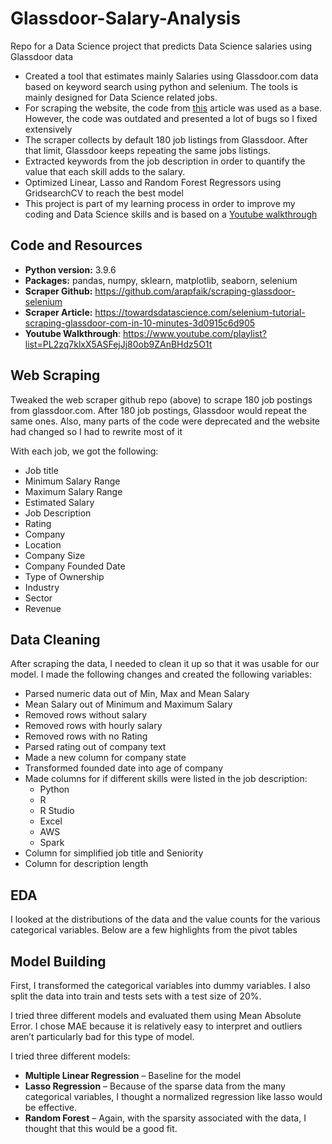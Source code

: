 # Glassdoor-Salary-Analysis
Repo for a Data Science project that predicts Data Science salaries using Glassdoor data

- Created a tool that estimates mainly Salaries using Glassdoor.com data based on keyword search using python and selenium. The tools is mainly designed for Data Science related jobs.
- For scraping the website, the code from [this](https://towardsdatascience.com/selenium-tutorial-scraping-glassdoor-com-in-10-minutes-3d0915c6d905) article was used as a base. However, the code was outdated and presented a lot of bugs so I fixed extensively
- The scraper collects by default 180 job listings from Glassdoor. After that limit, Glassdoor keeps repeating the same jobs listings.
- Extracted keywords from the job description in order to quantify the value that each skill adds to the salary.
- Optimized Linear, Lasso and Random Forest Regressors using GridsearchCV to reach the best model
- This project is part of my learning process in order to improve my coding and Data Science skills and is based on a [Youtube walkthrough](https://www.youtube.com/playlist?list=PL2zq7klxX5ASFejJj80ob9ZAnBHdz5O1t)

## Code and Resources
- **Python version:** 3.9.6
- **Packages:** pandas, numpy, sklearn, matplotlib, seaborn, selenium
- **Scraper Github:** https://github.com/arapfaik/scraping-glassdoor-selenium
- **Scraper Article:** https://towardsdatascience.com/selenium-tutorial-scraping-glassdoor-com-in-10-minutes-3d0915c6d905
- **Youtube Walkthrough**: https://www.youtube.com/playlist?list=PL2zq7klxX5ASFejJj80ob9ZAnBHdz5O1t

## Web Scraping
Tweaked the web scraper github repo (above) to scrape 180 job postings from glassdoor.com.
After 180 job postings, Glassdoor would repeat the same ones.
Also, many parts of the code were deprecated and the website had changed so I had to rewrite most of it

With each job, we got the following:

- Job title
- Minimum Salary Range
- Maximum Salary Range
- Estimated Salary
- Job Description
- Rating
- Company
- Location
- Company Size
- Company Founded Date
- Type of Ownership
- Industry
- Sector
- Revenue

## Data Cleaning
After scraping the data, I needed to clean it up so that it was usable for our model. I made the following changes and created the following variables:

- Parsed numeric data out of Min, Max and Mean Salary
- Mean Salary out of Minimum and Maximum Salary
- Removed rows without salary
- Removed rows with hourly salary
- Removed rows with no Rating
- Parsed rating out of company text
- Made a new column for company state
- Transformed founded date into age of company
- Made columns for if different skills were listed in the job description:
  - Python
  - R
  - R Studio
  - Excel
  - AWS
  - Spark
- Column for simplified job title and Seniority
- Column for description length

## EDA
I looked at the distributions of the data and the value counts for the various categorical variables. Below are a few highlights from the pivot tables

## Model Building
First, I transformed the categorical variables into dummy variables. I also split the data into train and tests sets with a test size of 20%.

I tried three different models and evaluated them using Mean Absolute Error. I chose MAE because it is relatively easy to interpret and outliers aren’t particularly bad for this type of model.

I tried three different models:

- **Multiple Linear Regression** – Baseline for the model
- **Lasso Regression** – Because of the sparse data from the many categorical variables, I thought a normalized regression like lasso would be effective.
- **Random Forest** – Again, with the sparsity associated with the data, I thought that this would be a good fit.
